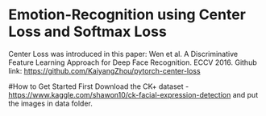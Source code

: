# Emotion-Recognition using Center Loss and Softmax Loss

Center Loss was introduced in this paper: Wen et al. A Discriminative Feature Learning Approach for Deep Face Recognition. ECCV 2016.
Github link: https://github.com/KaiyangZhou/pytorch-center-loss

#How to Get Started
First Download the CK+ dataset - https://www.kaggle.com/shawon10/ck-facial-expression-detection
and put the images in data folder.





